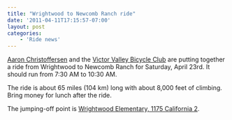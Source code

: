 ```yaml
---
title: "Wrightwood to Newcomb Ranch ride"
date: '2011-04-11T17:15:57-07:00'
layout: post
categories:
    - 'Ride news'
---
```


[Aaron Christoffersen](http://www.facebook.com/aaron.christoffersen1) and the [Victor Valley Bicycle Club](https://www.facebook.com/groups/84235983842/) are putting together a ride from Wrightwood to Newcomb Ranch for Saturday, April 23rd. It should run from 7:30 AM to 10:30 AM.  
  
The ride is about 65 miles (104 km) long with about 8,000 feet of climbing. Bring money for lunch after the ride.

The jumping-off point is [Wrightwood Elementary, 1175 California 2](http://maps.google.com/maps?oe=UTF-8&ie=UTF8&q=Wrightwood+Elementary,+1175+Highway+2&fb=1&gl=us&hq=Elementary,+1175+Highway+2&hnear=Wrightwood,+CA&cid=0,0,12110449699608155149&t=h&z=16&iwloc=A).